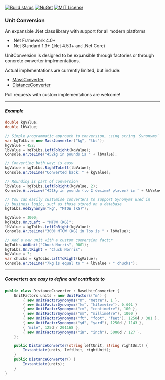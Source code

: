 ﻿[![Build status](https://ci.appveyor.com/api/projects/status/9oix5m8lgqybda72?svg=true)](https://ci.appveyor.com/project/Stratajet/unit-conversion)
[![NuGet](https://img.shields.io/nuget/v/UnitConversion.svg)](https://www.nuget.org/packages/UnitConversion)
[![MIT License](https://img.shields.io/github/license/Stratajet/UnitConversion.svg)](https://raw.githubusercontent.com/Stratajet/UnitConversion/master/LICENSE)

### Unit Conversion

An expansible .Net class library with support for all modern platforms
* .Net Framework 4.0+
* .Net Standard 1.3+ (.Net 4.5.1+ and .Net Core)

UnitConversion is designed to be expansible through factories or through concrete converter implementations.

Actual implementations are currently limited, but include:
* [MassConverter](https://github.com/Stratajet/UnitConversion/blob/master/UnitConversion/MassConverter.cs)
* [DistanceConverter](https://github.com/Stratajet/UnitConversion/blob/master/UnitConversion/DistanceConverter.cs)

Pull requests with custom implementations are welcome!

***
##### Example

```C#
double kgValue;
double lbValue;

// Simple programmatic approach to conversion, using string `Synonyms`
var kgToLbs = new MassConverter("kg", "lbs");
kgValue = 452;
lbValue = kgToLbs.LeftToRight(kgValue);
Console.WriteLine("452kg in pounds is " + lbValue);

// Converting both ways is easy
kgValue = kgToLbs.RightToLeft(lbValue);
Console.WriteLine("Converted back: " + kgValue);

// Rounding is part of conversion
lbValue = kgToLbs.LeftToRight(kgValue, 2);
Console.WriteLine("452kg in pounds (to 2 decimal places) is " + lbValue);

// You can easily customise converters to support Synonyms used in 
// business logic, such as those stored on a database
kgToLbs.AddSynonym("kg", "MTOW (KG)");

kgValue = 3000;
kgToLbs.UnitLeft = "MTOW (KG)";
lbValue = kgToLbs.LeftToRight(kgValue);
Console.WriteLine("3000 MTOW (KG) in lbs is " + lbValue);

// Add a new unit with a custom conversion factor
kgToLbs.AddUnit("Chuck Norris", 9001);
kgToLbs.UnitRight = "Chuck Norris";
kgValue = 7;
var chucks = kgToLbs.LeftToRight(kgValue);
Console.WriteLine("7kg is equal to " + lbValue + " chucks");
```

****
##### Converters are easy to define and contribute to
```C#
public class DistanceConverter : BaseUnitConverter {
    UnitFactors units = new UnitFactors("m") {
        { new UnitFactorSynonyms("m", "metre"), 1 },
        { new UnitFactorSynonyms("km", "kilometre"), 0.001 },
        { new UnitFactorSynonyms("cm", "centimetre"), 100 },
        { new UnitFactorSynonyms("mm", "millimetre"), 1000 },
        { new UnitFactorSynonyms("ft", "foot", "feet"), 1250d / 381 },
        { new UnitFactorSynonyms("yd", "yard"), 1250d / 1143 },
        { "mile", 125d / 201168 },
        { new UnitFactorSynonyms("in", "inch"), 5000d / 127 },
    };

    public DistanceConverter(string leftUnit, string rightUnit) {
        Instantiate(units, leftUnit, rightUnit);
    }
    public DistanceConverter() {
        Instantiate(units);
    }
}
```
